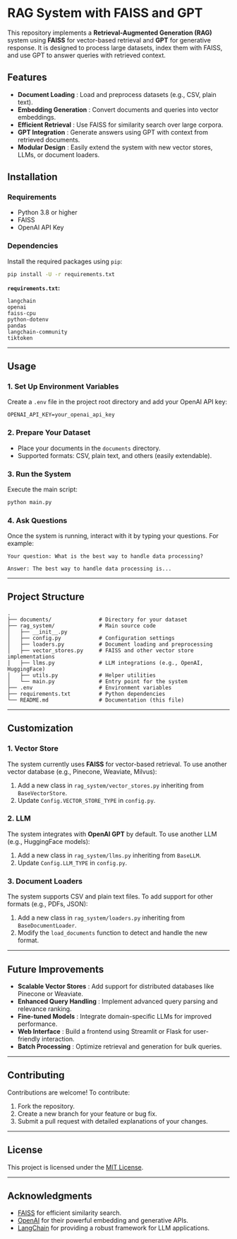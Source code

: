 
# **RAG System with FAISS and GPT**

This repository implements a **Retrieval-Augmented Generation (RAG)** system using **FAISS** for vector-based retrieval and **GPT** for generative response. It is designed to process large datasets, index them with FAISS, and use GPT to answer queries with retrieved context.

## **Features**

* **Document Loading** : Load and preprocess datasets (e.g., CSV, plain text).
* **Embedding Generation** : Convert documents and queries into vector embeddings.
* **Efficient Retrieval** : Use FAISS for similarity search over large corpora.
* **GPT Integration** : Generate answers using GPT with context from retrieved documents.
* **Modular Design** : Easily extend the system with new vector stores, LLMs, or document loaders.

## **Installation**

### **Requirements**

* Python 3.8 or higher
* FAISS
* OpenAI API Key

### **Dependencies**

Install the required packages using `pip`:

```bash
pip install -U -r requirements.txt
```

**`requirements.txt`:**

```
langchain
openai
faiss-cpu
python-dotenv
pandas
langchain-community
tiktoken
```

---

## **Usage**

### **1. Set Up Environment Variables**

Create a `.env` file in the project root directory and add your OpenAI API key:

```env
OPENAI_API_KEY=your_openai_api_key
```

### **2. Prepare Your Dataset**

* Place your documents in the `documents` directory.
* Supported formats: CSV, plain text, and others (easily extendable).

### **3. Run the System**

Execute the main script:

```bash
python main.py
```

### **4. Ask Questions**

Once the system is running, interact with it by typing your questions. For example:

```plaintext
Your question: What is the best way to handle data processing?

Answer: The best way to handle data processing is...
```

---

## **Project Structure**

```plaintext
.
├── documents/               # Directory for your dataset
├── rag_system/              # Main source code
│   ├── __init__.py
│   ├── config.py            # Configuration settings
│   ├── loaders.py           # Document loading and preprocessing
│   ├── vector_stores.py     # FAISS and other vector store implementations
│   ├── llms.py              # LLM integrations (e.g., OpenAI, HuggingFace)
│   ├── utils.py             # Helper utilities
│   └── main.py              # Entry point for the system
├── .env                     # Environment variables
├── requirements.txt         # Python dependencies
└── README.md                # Documentation (this file)
```

---

## **Customization**

### **1. Vector Store**

The system currently uses **FAISS** for vector-based retrieval. To use another vector database (e.g., Pinecone, Weaviate, Milvus):

1. Add a new class in `rag_system/vector_stores.py` inheriting from `BaseVectorStore`.
2. Update `Config.VECTOR_STORE_TYPE` in `config.py`.

### **2. LLM**

The system integrates with **OpenAI GPT** by default. To use another LLM (e.g., HuggingFace models):

1. Add a new class in `rag_system/llms.py` inheriting from `BaseLLM`.
2. Update `Config.LLM_TYPE` in `config.py`.

### **3. Document Loaders**

The system supports CSV and plain text files. To add support for other formats (e.g., PDFs, JSON):

1. Add a new class in `rag_system/loaders.py` inheriting from `BaseDocumentLoader`.
2. Modify the `load_documents` function to detect and handle the new format.

---

## **Future Improvements**

* **Scalable Vector Stores** : Add support for distributed databases like Pinecone or Weaviate.
* **Enhanced Query Handling** : Implement advanced query parsing and relevance ranking.
* **Fine-tuned Models** : Integrate domain-specific LLMs for improved performance.
* **Web Interface** : Build a frontend using Streamlit or Flask for user-friendly interaction.
* **Batch Processing** : Optimize retrieval and generation for bulk queries.

---

## **Contributing**

Contributions are welcome! To contribute:

1. Fork the repository.
2. Create a new branch for your feature or bug fix.
3. Submit a pull request with detailed explanations of your changes.

---

## **License**

This project is licensed under the [MIT License](https://chatgpt.com/c/LICENSE).

---

## **Acknowledgments**

* [FAISS](https://github.com/facebookresearch/faiss) for efficient similarity search.
* [OpenAI](https://openai.com/) for their powerful embedding and generative APIs.
* [LangChain](https://langchain.readthedocs.io/) for providing a robust framework for LLM applications.
